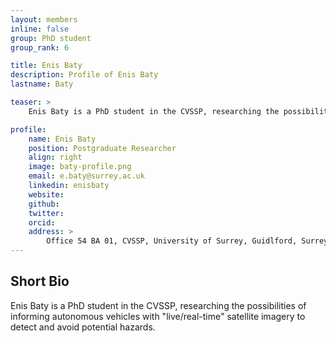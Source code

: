 ```yaml
---
layout: members
inline: false
group: PhD student
group_rank: 6

title: Enis Baty
description: Profile of Enis Baty
lastname: Baty

teaser: >
    Enis Baty is a PhD student in the CVSSP, researching the possibilities of informing autonomous vehicles with "live/real-time" satellite imagery to detect and avoid potential hazards.

profile:
    name: Enis Baty
    position: Postgraduate Researcher
    align: right
    image: baty-profile.png
    email: e.baty@surrey.ac.uk
    linkedin: enisbaty
    website: 
    github: 
    twitter: 
    orcid: 
    address: >
        Office 54 BA 01, CVSSP, University of Surrey, Guidlford, Surrey, GU27XH<br />
---
```

## Short Bio
Enis Baty is a PhD student in the CVSSP, researching the possibilities of informing autonomous vehicles with "live/real-time" satellite imagery to detect and avoid potential hazards.